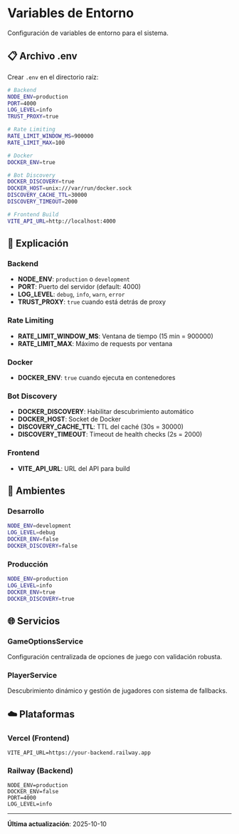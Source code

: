 # Variables de Entorno

Configuración de variables de entorno para el sistema.

## 📋 Archivo .env

Crear `.env` en el directorio raíz:

```bash
# Backend
NODE_ENV=production
PORT=4000
LOG_LEVEL=info
TRUST_PROXY=true

# Rate Limiting
RATE_LIMIT_WINDOW_MS=900000
RATE_LIMIT_MAX=100

# Docker
DOCKER_ENV=true

# Bot Discovery
DOCKER_DISCOVERY=true
DOCKER_HOST=unix:///var/run/docker.sock
DISCOVERY_CACHE_TTL=30000
DISCOVERY_TIMEOUT=2000

# Frontend Build
VITE_API_URL=http://localhost:4000
```

## 📖 Explicación

### Backend

- **NODE_ENV**: `production` o `development`
- **PORT**: Puerto del servidor (default: 4000)
- **LOG_LEVEL**: `debug`, `info`, `warn`, `error`
- **TRUST_PROXY**: `true` cuando está detrás de proxy

### Rate Limiting

- **RATE_LIMIT_WINDOW_MS**: Ventana de tiempo (15 min = 900000)
- **RATE_LIMIT_MAX**: Máximo de requests por ventana

### Docker

- **DOCKER_ENV**: `true` cuando ejecuta en contenedores

### Bot Discovery

- **DOCKER_DISCOVERY**: Habilitar descubrimiento automático
- **DOCKER_HOST**: Socket de Docker
- **DISCOVERY_CACHE_TTL**: TTL del caché (30s = 30000)
- **DISCOVERY_TIMEOUT**: Timeout de health checks (2s = 2000)

### Frontend

- **VITE_API_URL**: URL del API para build

## 🔧 Ambientes

### Desarrollo

```bash
NODE_ENV=development
LOG_LEVEL=debug
DOCKER_ENV=false
DOCKER_DISCOVERY=false
```

### Producción

```bash
NODE_ENV=production
LOG_LEVEL=info
DOCKER_ENV=true
DOCKER_DISCOVERY=true
```

## 🌐 Servicios

### GameOptionsService

Configuración centralizada de opciones de juego con validación robusta.

### PlayerService

Descubrimiento dinámico y gestión de jugadores con sistema de fallbacks.

## ☁️ Plataformas

### Vercel (Frontend)

```env
VITE_API_URL=https://your-backend.railway.app
```

### Railway (Backend)

```env
NODE_ENV=production
DOCKER_ENV=false
PORT=4000
LOG_LEVEL=info
```

---

**Última actualización**: 2025-10-10
